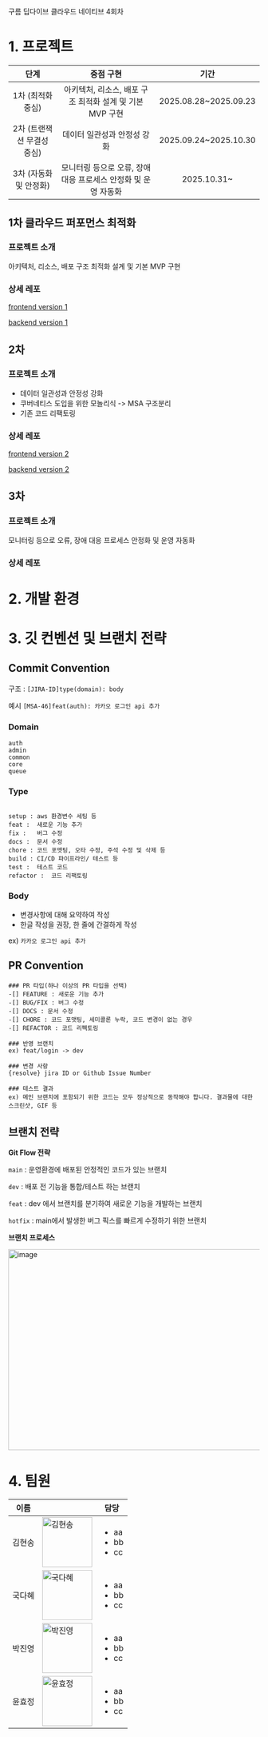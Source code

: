 # 
구름 딥다이브 클라우드 네이티브 4회차

# 1. 프로젝트

|단계|중점 구현|기간|
|:-:	|:-:	|:-:	|
|1차 (최적화 중심)|아키텍처, 리소스, 배포 구조 최적화 설계 및 기본 MVP 구현 |2025.08.28~2025.09.23|
|2차 (트랜잭션 무결성 중심)|데이터 일관성과 안정성 강화|2025.09.24~2025.10.30|
|3차 (자동화 및 안정화)|모니터링 등으로 오류, 장애 대응 프로세스 안정화 및 운영 자동화 |2025.10.31~|

## 1차 클라우드 퍼포먼스 최적화
### 프로젝트 소개
아키텍처, 리소스, 배포 구조 최적화 설계 및 기본 MVP 구현 

### 상세 레포
[frontend version 1](https://github.com/ddcn4-1/demo-frontend)

[backend version 1](https://github.com/ddcn4-1/app)




## 2차 
### 프로젝트 소개
- 데이터 일관성과 안정성 강화
- 쿠버네티스 도입을 위한 모놀리식 -> MSA 구조분리
- 기존 코드 리팩토링

### 상세 레포
[frontend version 2](https://github.com/ddcn4-1/frontend-v2)

[backend version 2](https://github.com/ddcn4-1/backend-v2)

## 3차
### 프로젝트 소개
모니터링 등으로 오류, 장애 대응 프로세스 안정화 및 운영 자동화 

### 상세 레포

# 2. 개발 환경



# 3. 깃 컨벤션 및 브랜치 전략

## Commit Convention

구조 : `[JIRA-ID]type(domain): body`

예시 `[MSA-46]feat(auth): 카카오 로그인 api 추가`

### Domain
```text
auth
admin
common
core
queue
```

### Type 

```text

setup :	aws 환경변수 세팅 등
feat :	새로운 기능 추가
fix :	버그 수정
docs :	문서 수정
chore :	코드 포맷팅, 오타 수정, 주석 수정 및 삭제 등
build :	CI/CD 파이프라인/ 테스트 등
test :	테스트 코드
refactor :	코드 리팩토링

```
### Body 
- 변경사항에 대해 요약하여 작성
- 한글 작성을 권장, 한 줄에 간결하게 작성

ex) `카카오 로그인 api 추가`


## PR Convention
```
### PR 타입(하나 이상의 PR 타입을 선택)
-[] FEATURE : 새로운 기능 추가
-[] BUG/FIX : 버그 수정
-[] DOCS : 문서 수정
-[] CHORE : 코드 포맷팅, 세미콜론 누락, 코드 변경이 없는 경우
-[] REFACTOR : 코드 리펙토링

### 반영 브랜치
ex) feat/login -> dev

### 변경 사항
{resolve} jira ID or Github Issue Number

### 테스트 결과
ex) 메인 브랜치에 포함되기 위한 코드는 모두 정상적으로 동작해야 합니다. 결과물에 대한 스크린샷, GIF 등

```

## 브랜치 전략
**Git Flow 전략**

`main` : 운영환경에 배포된 안정적인 코드가 있는 브랜치

`dev` : 배포 전 기능을 통합/테스트 하는 브랜치 

`feat` : dev 에서 브랜치를 분기하여 새로운 기능을 개발하는 브랜치

`hotfix` : main에서 발생한 버그 픽스를 빠르게 수정하기 위한 브랜치

**브랜치 프로세스**

<img width="521" height="402" alt="image" src="https://github.com/user-attachments/assets/bd52bc2a-bf4c-4248-89f6-76ab9c26fda5" />


# 4. 팀원
|이름|| 담당 |
|-----------------|-----------------|-----------------|
| 김현송    |  <img src="https://github.com/user-attachments/assets/67d80433-e382-4833-9671-6bda6a116bc5" alt="김현송" width="100"> | <ul><li>aa</li><li>bb</li><li>cc</li></ul>     |
| 국다혜   |  <img src="https://github.com/user-attachments/assets/56d20aad-2132-42b4-aa69-afa1875c1641" alt="국다혜" width="100">| <ul><li>aa</li><li>bb</li><li>cc</li></ul> |
| 박진영   |  <img src="https://github.com/user-attachments/assets/de9ff1ec-f113-43ad-921b-c565409b3598" alt="박진영" width="100">    |<ul><li>aa</li><li>bb</li><li>cc</li></ul>  |
| 윤효정    |  <img src="https://avatars.githubusercontent.com/u/77730511?v=4" alt="윤효정" width="100">    | <ul><li>aa</li><li>bb</li><li>cc</li></ul>    |
